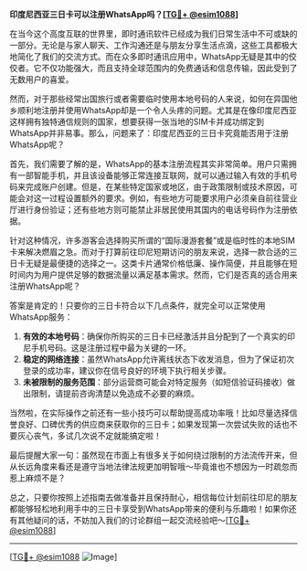 **印度尼西亚三日卡可以注册WhatsApp吗？[[TG💪+ @esim1088](https://t.me/s/esim1088)]**

在当今这个高度互联的世界里，即时通讯软件已经成为我们日常生活中不可或缺的一部分。无论是与家人聊天、工作沟通还是与朋友分享生活点滴，这些工具都极大地简化了我们的交流方式。而在众多即时通讯应用中，WhatsApp无疑是其中的佼佼者。它不仅功能强大，而且支持全球范围内的免费通话和信息传输，因此受到了无数用户的喜爱。

然而，对于那些经常出国旅行或者需要临时使用本地号码的人来说，如何在异国他乡顺利地注册并使用WhatsApp却是一个令人头疼的问题。尤其是在像印度尼西亚这样拥有独特通信规则的国家，想要获得一张当地的SIM卡并成功绑定到WhatsApp并非易事。那么，问题来了：印度尼西亚的三日卡究竟能否用于注册WhatsApp呢？

首先，我们需要了解的是，WhatsApp的基本注册流程其实非常简单。用户只需拥有一部智能手机，并且该设备能够正常连接互联网，就可以通过输入有效的手机号码来完成账户创建。但是，在某些特定国家或地区，由于政策限制或技术原因，可能会对这一过程设置额外的要求。例如，有些地方可能要求用户必须亲自前往营业厅进行身份验证；还有些地方则可能禁止非居民使用其国内的电话号码作为注册依据。

针对这种情况，许多游客会选择购买所谓的“国际漫游套餐”或是临时性的本地SIM卡来解决燃眉之急。而对于打算前往印尼短期访问的朋友来说，选择一款合适的三日卡无疑是最便捷的选择之一。这类卡片通常价格低廉、操作简便，并且能够在短时间内为用户提供足够的数据流量以满足基本需求。然而，它们是否真的适合用来注册WhatsApp呢？

答案是肯定的！只要你的三日卡符合以下几点条件，就完全可以正常使用WhatsApp服务：

1. **有效的本地号码**：确保你所购买的三日卡已经激活并且分配到了一个真实的印尼手机号码。这是注册过程中最为关键的一环。
2. **稳定的网络连接**：虽然WhatsApp允许离线状态下收发消息，但为了保证初次登录的成功率，建议你在信号良好的环境下执行相关步骤。
3. **未被限制的服务范围**：部分运营商可能会对特定服务（如短信验证码接收）做出限制，请提前咨询清楚以免造成不必要的麻烦。

当然啦，在实际操作之前还有一些小技巧可以帮助提高成功率哦！比如尽量选择信誉良好、口碑优秀的供应商来获取你的三日卡；如果发现第一次尝试失败的话也不要灰心丧气，多试几次说不定就能搞定啦！

最后提醒大家一句：虽然现在市面上有很多关于如何绕过限制的方法流传开来，但从长远角度来看还是遵守当地法律法规更加明智哦～毕竟谁也不想因为一时疏忽而惹上麻烦不是？

总之，只要你按照上述指南去做准备并且保持耐心，相信每位计划前往印尼的朋友都能够轻松地利用手中的三日卡享受到WhatsApp带来的便利与乐趣啦！如果你还有其他疑问的话，不妨加入我们的讨论群组一起交流经验吧～[[TG💪+ @esim1088](https://t.me/s/esim1088)]

---

[[TG💪+ @esim1088](https://t.me/s/esim1088) ![Image](https://i.postimg.cc/4NQfJmqS/Snipaste-2025-05-13-00-14-12.png)]